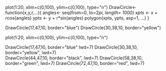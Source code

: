 plot(1:20, xlim=c(0,100), ylim=c(0,100), type="n")
DrawCircle<- function(x,y,r,...){
  angles<- seq(from=0, to=2*pi, length= 1000)
  xpts <- x + r*cos(angles)
  ypts <- y + r*sin(angles)
  polygon(xpts, ypts, asp=1, ...)
}

DrawCircle(17,47,10, border="blue") 
DrawCircle(30,38,10, border="yellow") 

plot(1:20, xlim=c(0,100), ylim=c(0,100), type="n")

DrawCircle(17,47,10, border="blue" lwd=7) 
DrawCircle(30,38,10, border="yellow", lwd=7)   
DrawCircle(44,47,10, border="black", lwd=7)
DrawCircle(58,38,10, border="green", lwd=7) 
DrawCircle(72,47,10, border="red", lwd=7)
